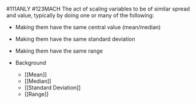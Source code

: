 #111ANLY #123MACH 
The act of scaling variables to be of similar spread and value, typically by doing one or many of the following:
- Making them have the same central value (mean/median)
- Making them have the same standard deviation
- Making them have the same range

- Background
	- [[Mean]]
	- [[Median]]
	- [[Standard Deviation]]
	- [[Range]]